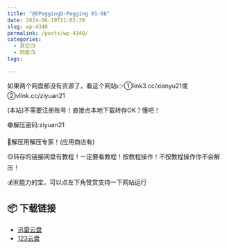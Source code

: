 ```yaml
---
title: "@DPeggingD-Pegging 01-08"
date: 2024-06-19T21:02:39
slug: wp-4340
permalink: /posts/wp-4340/
categories:
  - 其它📺
  - 四爱📺
tags:

---
```


如果两个网盘都没有资源了，看这个网站👉①link3.cc/xianyu21或②vlink.cc/ziyuan21

(本站)不需要注册账号！直接点本地下载转存OK？懂吧！

🟢解压密码:ziyuan21

🔵解压用解压专家！(应用商店有)

🟡转存的链接网盘有教程！一定要看教程！按教程操作！不按教程操作你不会解压！

💰🈶能力的宝，可以点左下角赞赏支持一下网站运行

## 📦 下载链接
- [迅雷云盘](https://blziyuan21.com/pay-download/4340?key=8bb3d778b0&down_id=0)
- [123云盘](https://blziyuan21.com/pay-download/4340?key=8bb3d778b0&down_id=1)

